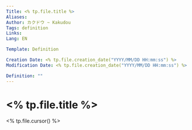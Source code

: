 ```yaml
---
Title: <% tp.file.title %>
Aliases:
Author: カクドウ ~ Kakudou
Tags: definition
Links:
Lang: EN

Template: Definition

Creation Date: <% tp.file.creation_date("YYYY/MM/DD HH:mm:ss") %>
Modification Date: <% tp.file.creation_date("YYYY/MM/DD HH:mm:ss") %>

Definition: ""
---
```


# <% tp.file.title %>

<% tp.file.cursor() %>
